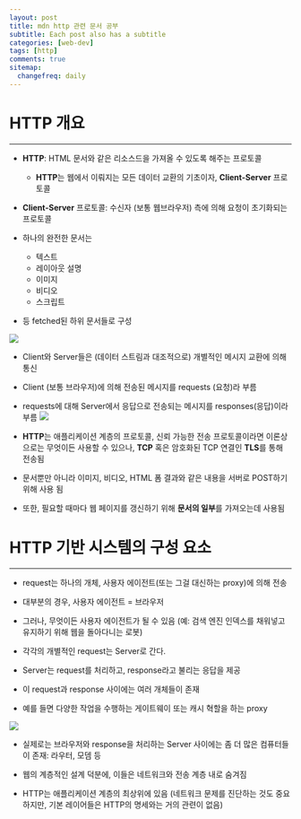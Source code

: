```yaml
---
layout: post
title: mdn http 관련 문서 공부
subtitle: Each post also has a subtitle
categories: [web-dev]
tags: [http]
comments: true
sitemap:
  changefreq: daily
---
```


# HTTP 개요
---
- **HTTP**: HTML 문서와 같은 리소스드을 가져올 수 있도록 해주는 프로토콜
	- **HTTP**는 웹에서 이뤄지는 모든 데이터 교환의 기초이자, **Client-Server** 프로토콜


- **Client-Server** 프로토콜: 수신자 (보통 웹브라우저) 측에 의해 요청이 초기화되는 프로토콜

- 하나의 완전한 문서는 
	- 텍스트
	- 레이아웃 설명
	- 이미지
	- 비디오
	- 스크립트
- 등 fetched된 하위 문서들로 구성

![](https://developer.mozilla.org/en-US/docs/Web/HTTP/Overview/fetching_a_page.png)

- Client와 Server들은 (데이터 스트림과 대조적으로) 개별적인 메시지 교환에 의해 통신

- Client (보통 브라우저)에 의해 전송된 메시지를 requests (요청)라 부름

- requests에 대해 Server에서 응답으로 전송되는 메시지를 responses(응답)이라 부름
![](https://developer.mozilla.org/en-US/docs/Web/HTTP/Overview/http-layers.png)

- **HTTP**는 애플리케이션 계층의 프로토콜, 신뢰 가능한 전송 프로토콜이라면 이론상으로는 무엇이든 사용할 수 있으나, **TCP** 혹은 암호화된 TCP 연결인 **TLS**를 통해 전송됨

- 문서뿐만 아니라 이미지, 비디오, HTML 폼 결과와 같은 내용을 서버로 POST하기 위해 사용 됨

- 또한, 필요할 때마다 웹 페이지를 갱신하기 위해 **문서의 일부**를 가져오는데 사용됨

# HTTP 기반 시스템의 구성 요소
---
- request는 하나의 개체, 사용자 에이전트(또는 그걸 대신하는 proxy)에 의해 전송

- 대부분의 경우, 사용자 에이전트 = 브라우저

- 그러나, 무엇이든 사용자 에이전트가 될 수 있음 (예: 검색 엔진 인덱스를 채워넣고 유지하기 위해 웹을 돌아다니는 로봇) 

- 각각의 개별적인 request는 Server로 간다. 

- Server는 request를 처리하고, response라고 불리는 응답을 제공

- 이 request과 response 사이에는 여러 개체들이 존재

- 예를 들면 다양한 작업을 수행하는 게이트웨이 또는 캐시 혁할을 하는 proxy

![](https://developer.mozilla.org/en-US/docs/Web/HTTP/Overview/client-server-chain.png)

- 실제로는 브라우저와 response을 처리하는 Server 사이에는 좀 더 많은 컴퓨터들이 존재: 라우터, 모뎀 등 

-  웹의 계층적인 설계 덕분에, 이들은 네트워크와 전송 계층 내로 숨겨짐

- HTTP는 애플리케이션 계층의 최상위에 있음 (네트워크 문제를 진단하는 것도 중요하지만, 기본 레이어들은 HTTP의 명세와는 거의 관련이 없음)